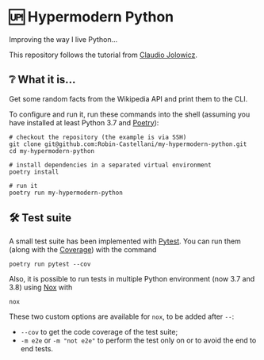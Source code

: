 # 🆙 Hypermodern Python
Improving the way I live Python...

This repository follows the tutorial from 
[Claudio Jolowicz](https://cjolowicz.github.io/posts/hypermodern-python-01-setup/).

## ❔ What it is... 
Get some random facts from the Wikipedia API and print them to the CLI.

To configure and run it, run these commands into the shell 
(assuming you have installed at least Python 3.7 and 
[Poetry](https://python-poetry.org/docs/)):

```shell script
# checkout the repository (the example is via SSH)
git clone git@github.com:Robin-Castellani/my-hypermodern-python.git
cd my-hypermodern-python

# install dependencies in a separated virtual environment
poetry install

# run it
poetry run my-hypermodern-python
```

## 🛠 Test suite
A small test suite has been implemented with 
[Pytest](https://docs.pytest.org/en/stable/).
You can run them 
(along with the [Coverage](https://coverage.readthedocs.io/))
with the command

```shell script
poetry run pytest --cov
```

Also, it is possible to run tests in multiple Python environment 
(now 3.7 and 3.8) using [Nox](https://nox.thea.codes/en/stable/) with
```shell script
nox
```
These two custom options are available for `nox`, to be added after `--`:
- `--cov` to get the code coverage of the test suite;
- `-m e2e` or `-m "not e2e"` to perform the test only on or to avoid
  the end to end tests.
